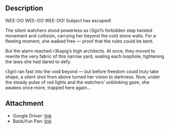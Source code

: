 ## Description

WEE-OO WEE-OO WEE-OO! Subject has escaped!

The silent watchers stood powerless as r3girl’s forbidden step twisted movement and collision, carrying her beyond the cold stone walls. For a fleeting moment, she walked free — proof that the rules could be bent.

But the alarm reached r3kapig’s high architects. At once, they moved to rewrite the very fabric of this narrow yard, sealing each loophole, tightening the laws she had dared to defy.

r3girl ran fast into the void beyond — but before freedom could truly take shape, a silent shot from above turned her vision to darkness. Now, under the steady pulse of red lights and the watchers’ unblinking gaze, she awakes once more, trapped here again...

## Attachment
- Google Driver: [link](https://drive.google.com/file/d/10zB6_X6IBQ8_LP0DqQwFtvR-jV10Gv5J/view?usp=sharing)
- BaiduYun Pan: [link](https://pan.baidu.com/s/1qBImuOORBL1UToq9DYe9RQ?pwd=R325)